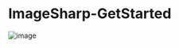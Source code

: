 # ImageSharp-GetStarted
![image](https://github.com/faysalmahmud74/ImageSharp-GetStarted/assets/105223096/9b9d21ea-278c-423b-b685-834242d5eeb2)
